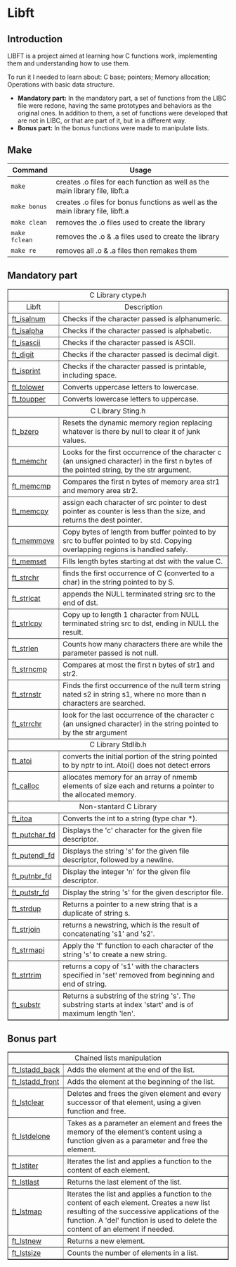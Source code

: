 # Libft

## Introduction

LIBFT is a project aimed at learning how C functions work, implementing them and understanding how to use them.

To run it I needed to learn about:
  C base;
  pointers;
  Memory allocation;
  Operations with basic data structure.

* **Mandatory part:** In the mandatory part, a set of functions from the LIBC file were redone, having the same prototypes and behaviors as the original ones. In addition to them, a set of functions were developed that are not in LIBC, or that are part of it, but in a different way.
* **Bonus part:** In the bonus functions were made to manipulate lists.

## Make

| Command | Usage |
| --- | --- |
| `make` | creates .o files for each function as well as the main library file, libft.a |
| `make bonus` | creates .o files for bonus functions as well as the main library file, libft.a |
| `make clean` | removes the .o files used to create the library |
| `make fclean` | removes the .o & .a files used to create the library |
| `make re` | removes all .o & .a files then remakes them |


## Mandatory part


<table border="1" width="300"> 
 <tr>
  <td  align="center"colspan="4">C Library ctype.h</td>
 </tr>
 
 <tr>
  <td align="center">Libft </td>
  <td align="center">Description </td>
 </tr>

 <tr>
  <td><a href="https://github.com/leaozim/Libft/blob/main/srcs/ft_isalnum.c">ft_isalnum</a></td>
  <td>Checks if the character passed is alphanumeric.</td>
 </tr>
 
 <tr>
  <td><a href="https://github.com/leaozim/Libft/blob/main/srcs/ft_isalpha.c">ft_isalpha</a></td>
  <td>Checks if the character passed is alphabetic.</td>
 </tr>
 
 <tr>
  <td><a href="https://github.com/leaozim/Libft/blob/main/srcs/ft_isascii.c">ft_isascii</a></td>
  <td>Checks if the character passed is ASCII.</td>
 </tr>
 
 <tr>
  <td><a href="https://github.com/leaozim/Libft/blob/main/srcs/ft_digit.c">ft_digit</a></td>
  <td>Checks if the character passed is decimal digit.</td>
 </tr>
 
 <tr>
  <td><a href="https://github.com/leaozim/Libft/blob/main/srcs/ft_isprint.c">ft_isprint</a></td>
  <td>Checks if the character passed is printable, including space.</td>
 </tr>
 
 <tr>
  <td><a href="https://github.com/leaozim/Libft/blob/main/srcs/ft_tolower.c">ft_tolower</a></td>
  <td>Converts uppercase letters to lowercase.</td>
 </tr>
 
 <tr>
  <td><a href="https://github.com/leaozim/Libft/blob/main/srcs/ft_toupper.c">ft_toupper</a></td>
  <td>Converts lowercase letters to uppercase.</td>
 </tr>
 
 <tr>
  <td  align="center"colspan="4"> C Library Sting.h</td>
 </tr>
 
  <tr>
  <td><a href="https://github.com/leaozim/Libft/blob/main/srcs/ft_bzero.c">ft_bzero</a></td>
  <td>Resets the dynamic memory region replacing whatever is there by null to clear it of junk values.</td>
 </tr>
 
 <tr>
  <td><a href="https://github.com/leaozim/Libft/blob/main/srcs/ft_memchr.c">ft_memchr</a></td>
  <td>Looks for the first occurrence of the character c (an unsigned character) in the first n bytes of the pointed string, by the str argument.</td>
 </tr>
 
 <tr>
  <td><a href="https://github.com/leaozim/Libft/blob/main/srcs/ft_memcmp.c">ft_memcmp</a></td>
  <td>Compares the first n bytes of memory area str1 and memory area str2.</td>
 </tr>
 
 <tr>
   <td><a href="https://github.com/leaozim/Libft/blob/main/srcs/ft_memcpy.c">ft_memcpy</a></td>
  <td>assign each character of src pointer to dest pointer as counter is less than the size, and returns the dest pointer.</td>
 </tr>
 
  <tr>
  <td><a href="https://github.com/leaozim/Libft/blob/main/srcs/ft_memmove.c">ft_memmove</a></td>
  <td>Copy bytes of length from buffer pointed to by src to buffer pointed to by std. Copying overlapping regions is handled safely.</td>
 </tr>
 
 <tr>
  <td><a href="https://github.com/leaozim/Libft/blob/main/srcs/ft_memset.c">ft_memset</a></td>
  <td>Fills length bytes starting at dst with the value C.</td>
 </tr>
 
 <tr>
  <td><a href="https://github.com/leaozim/Libft/blob/main/srcs/ft_strchr.c">ft_strchr</a></td>
  <td>finds the first occurrence of C (converted to a char) in the string pointed to by S.</td>
 </tr>
 
  <tr>
  <td><a href="https://github.com/leaozim/Libft/blob/main/srcs/ft_strlcat.c">ft_strlcat</a></td>
  <td>appends the NULL terminated string src to the end of dst.</td>
 </tr>
 
 <tr>
  <td><a href="https://github.com/leaozim/Libft/blob/main/srcs/ft_strlcpy.c">ft_strlcpy</a></td>
  <td>Copy up to length 1 character from NULL terminated string src to dst, ending in NULL the result.</td>
 </tr>
 
 <tr>
  <td><a href="https://github.com/leaozim/Libft/blob/main/srcs/ft_strlen.c">ft_strlen</a></td>
  <td>Counts how many characters there are while the parameter passed is not null.</td>
 </tr>
 
 <tr>
  <td><a href="https://github.com/leaozim/Libft/blob/main/srcs/ft_strncmp.c">ft_strncmp</a></td>
  <td>Compares at most the first n bytes of str1 and str2.</td>
 </tr>
 
 <tr>
  <td><a href="https://github.com/leaozim/Libft/blob/main/srcs/ft_strnstr.c">ft_strnstr</a></td>
  <td>Finds the first occurrence of the null term string nated s2 in string s1, where no more than n characters are searched.</td>
 </tr>
 
 <tr>
  <td><a href="https://github.com/leaozim/Libft/blob/main/srcs/ft_strrchr.c">ft_strrchr</a></td>
  <td>look for the last occurrence of the character c (an unsigned character) in the string pointed to by the str argument</td>
 </tr>
 
 <tr>
  <td  align="center"colspan="4">C Library Stdlib.h</td>
 </tr>
 
 <tr>
  <td><a href="https://github.com/leaozim/Libft/blob/main/srcs/ft_atoi.c">ft_atoi</a></td>
  <td>converts the initial portion of the string pointed to by nptr to int. Atoi() does not detect errors</td>
 </tr>
 
 <tr>
  <td><a href="https://github.com/leaozim/Libft/blob/main/srcs/ft_calloc.c">ft_calloc</a></td>
  <td>allocates memory for an array of nmemb elements of size each and returns a pointer to the allocated memory.</td>
 </tr>
 
 <tr>
  <td  align="center"colspan="4">Non-stantard C Library</td>
 </tr>
 
 <tr>
  <td><a href="https://github.com/leaozim/Libft/blob/main/srcs/ft_itoa.c">ft_itoa</a></td>
  <td>Converts the int to a string (type char *).</td>
 </tr>
 
 <tr>
  <td><a href="https://github.com/leaozim/Libft/blob/main/srcs/ft_putchar_fd.c">ft_putchar_fd</a></td>
  <td>Displays the 'c' character for the given file descriptor.</td>
 </tr>
 
 <tr>
  <td><a href="https://github.com/leaozim/Libft/blob/main/srcs/ft_putendl_fd.c">ft_putendl_fd</a></td>
  <td>Displays the string 's' for the given file descriptor, followed by a newline.</td>
 </tr>
 
 <tr>
  <td><a href="https://github.com/leaozim/Libft/blob/main/srcs/ft_putnbr_fd.c">ft_putnbr_fd</a></td>
  <td>Display the integer 'n' for the given file descriptor.</td>
 </tr>
 
 <tr>
  <td><a href="https://github.com/leaozim/Libft/blob/main/srcs/ft_putstr_fd.c">ft_putstr_fd</a></td>
  <td>Display the string 's' for the given descriptor file.</td>
 </tr>
 
 <tr>
  <td><a href="https://github.com/leaozim/Libft/blob/main/srcs/ft_strdup.c">ft_strdup</a></td>
  <td>Returns a pointer to a new string that is a duplicate of string s.</td>
 </tr>
 
 <tr>
  <td><a href="https://github.com/leaozim/Libft/blob/main/srcs/ft_strjoin.c">ft_strjoin</a></td>
  <td>returns a newstring, which is the result of concatenating 's1' and 's2'.</td>
 </tr>
 
 <tr>
  <td><a href="https://github.com/leaozim/Libft/blob/main/srcs/ft_strmapi.c">ft_strmapi</a></td>
  <td>Apply the 'f' function to each character of the string 's' to create a new string.</td>
 </tr>
 
 <tr>
  <td><a href="https://github.com/leaozim/Libft/blob/main/srcs/ft_strtrim.c">ft_strtrim</a></td>
  <td>returns a copy of 's1' with the characters specified in 'set' removed from beginning and end of string.</td>
 </tr>
 
 <tr>
  <td><a href="https://github.com/leaozim/Libft/blob/main/srcs/ft_substr.c">ft_substr</a></td>
  <td>Returns a substring of the string 's'. The substring starts at index 'start' and is of maximum length 'len'.</td>
 </tr>
  </table>
  
  
  ## Bonus part
  
  
  
 <table border="1" width="300"> 
 <tr>
  <td  align="center"colspan="4"> Chained lists manipulation</td>
 </tr>
 
 <tr>
  <td><a href="https://github.com/leaozim/Libft/blob/main/srcs/ft_lstadd_back.c">ft_lstadd_back</a></td>
  <td>Adds the element at the end of the list.</td>
 </tr>
 
 <tr>
  <td><a href="https://github.com/leaozim/Libft/blob/main/srcs/ft_lstadd_front.c">ft_lstadd_front</a></td>
  <td>Adds the element at the beginning of the list.</td>
 </tr>
 
 <tr>
  <td><a href="https://github.com/leaozim/Libft/blob/main/srcs/ft_lstclear.c">ft_lstclear</a></td>
  <td>Deletes and frees the given element and every successor of that element, using a given function and free.</td>
 </tr>
 
 <tr>
  <td><a href="https://github.com/leaozim/Libft/blob/main/srcs/ft_lstdelone.c">ft_lstdelone</a></td>
  <td>Takes as a parameter an element and frees the memory of the element’s content using a function given as a parameter and free the element.</td>
 </tr>
 
 <tr>
  <td><a href="https://github.com/leaozim/Libft/blob/main/srcs/ft_lstiter.c">ft_lstiter</a></td>
  <td>Iterates the list and applies a function to the content of each element.</td>
 </tr>
 
 <tr>
  <td><a href="https://github.com/leaozim/Libft/blob/main/srcs/ft_lstlast.c">ft_lstlast</a></td>
  <td>Returns the last element of the list.</td>
 </tr>
 
 <tr>
  <td><a href="https://github.com/leaozim/Libft/blob/main/srcs/ft_lstmap.c">ft_lstmap</a></td>
  <td>Iterates the list and applies a function to the content of each element. Creates a new list resulting of the successive applications of the function. A 'del' function is used to delete the content of an element if needed.</td>
 </tr>
 
 <tr>
  <td><a href="https://github.com/leaozim/Libft/blob/main/srcs/ft_lstnew.c">ft_lstnew</a></td>
  <td>Returns a new element.</td>
 </tr>
 
 <tr>
  <td><a href="https://github.com/leaozim/Libft/blob/main/srcs/ft_lstsize.c">ft_lstsize</a></td>
  <td>Counts the number of elements in a list.</td>
 </tr>

 </table>
